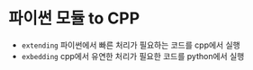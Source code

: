 # 파이썬 모듈 to CPP
- `extending` 파이썬에서 빠른 처리가 필요하는 코드를  cpp에서 실행
- `exbedding` cpp에서 유연한 처리가 필요한 코드를 python에서 실행
